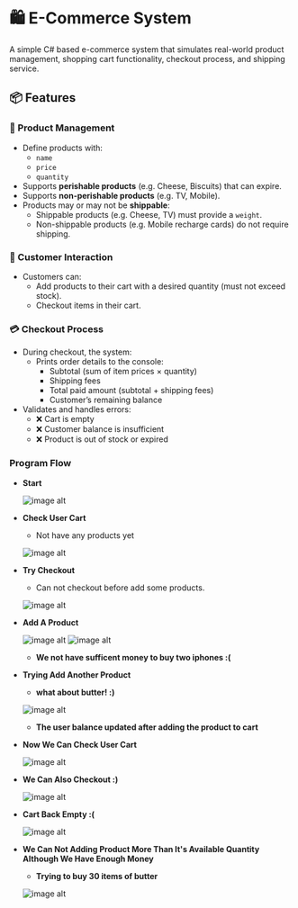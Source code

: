 # 🛍️ E-Commerce System

A simple C# based e-commerce system that simulates real-world product management, shopping cart functionality, checkout process, and shipping service.

## 📦 Features

### 🛒 Product Management
- Define products with:
  - `name`
  - `price`
  - `quantity`
- Supports **perishable products** (e.g. Cheese, Biscuits) that can expire.
- Supports **non-perishable products** (e.g. TV, Mobile).
- Products may or may not be **shippable**:
  - Shippable products (e.g. Cheese, TV) must provide a `weight`.
  - Non-shippable products (e.g. Mobile recharge cards) do not require shipping.

### 🧍 Customer Interaction
- Customers can:
  - Add products to their cart with a desired quantity (must not exceed stock).
  - Checkout items in their cart.

### 💳 Checkout Process
- During checkout, the system:
  - Prints order details to the console:
    - Subtotal (sum of item prices × quantity)
    - Shipping fees
    - Total paid amount (subtotal + shipping fees)
    - Customer’s remaining balance
- Validates and handles errors:
  - ❌ Cart is empty
  - ❌ Customer balance is insufficient
  - ❌ Product is out of stock or expired

### Program Flow
  - **Start**
    
    ![image alt](https://github.com/Ras1an/E-Commerce-System/blob/master/Screenshot%202025-07-09%20024705.png)
  - **Check User Cart**
      - Not have any products yet
    
    ![image alt](https://github.com/Ras1an/E-Commerce-System/blob/master/Screenshot%202025-07-09%20025022.png)
  - **Try Checkout**
    - Can not checkout before add some products.
       
    ![image alt](https://github.com/Ras1an/E-Commerce-System/blob/master/Screenshot%202025-07-09%20025038.png)
  - **Add A Product**
    
    ![image alt](https://github.com/Ras1an/E-Commerce-System/blob/master/Screenshot%202025-07-09%20025133.png)
    ![image alt](https://github.com/Ras1an/E-Commerce-System/blob/master/Screenshot%202025-07-09%20025200.png)
    - **We not have sufficent money to buy two iphones :(**
  - **Trying Add Another Product**
    - **what about butter! :)**
         
    ![image alt](https://github.com/Ras1an/E-Commerce-System/blob/master/Screenshot%202025-07-09%20025227.png)

    - **The user balance updated after adding the product to cart**
  - **Now We Can Check User Cart**
     
    ![image alt](https://github.com/Ras1an/E-Commerce-System/blob/master/Screenshot%202025-07-09%20025245.png)
  - **We Can Also Checkout :)**
    
    ![image alt](https://github.com/Ras1an/E-Commerce-System/blob/master/Screenshot%202025-07-09%20025303.png)
  - **Cart Back Empty :(**
      
    ![image alt](https://github.com/Ras1an/E-Commerce-System/blob/master/Screenshot%202025-07-09%20025400.png)
  - **We Can Not Adding Product More Than It's Available Quantity Although We Have Enough Money**
    - **Trying to buy 30 items of butter**
      
    ![image alt](https://github.com/Ras1an/E-Commerce-System/blob/master/Screenshot%202025-07-09%20025445.png)
